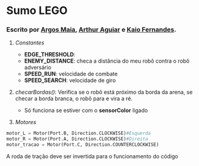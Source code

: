 # Sumo LEGO
### Escrito por <a href="github.com/argosmaia">Argos Maia</a>, <a href="github.com/arthuraguiar032">Arthur Aguiar</a> e <a href="github.com/KaioMath">Kaio Fernandes</a>.

1. *Constantes*
   - **EDGE_THRESHOLD**:
   - **ENEMY_DISTANCE**: checa a distância do meu robô contra o robô adversário
   - **SPEED_RUN**: velocidade de combate
   - **SPEED_SEARCH**: velocidade de giro

2. *checarBordas()*:
   Verifica se o robô está próximo da borda da arena, se checar a borda branca, o robô para e vira a ré.
   - Só funciona se estiver com o **sensorColor** ligado

3. *Motores*
  ~~~python
  motor_L = Motor(Port.B, Direction.CLOCKWISE)#Esquerda
  motor_R = Motor(Port.A, Direction.CLOCKWISE)#Direita
  motor_tracao = Motor(Port.C, Direction.COUNTERCLOCKWISE)
  ~~~~
 A roda de tração deve ser invertida para o funcionamento do código

 
